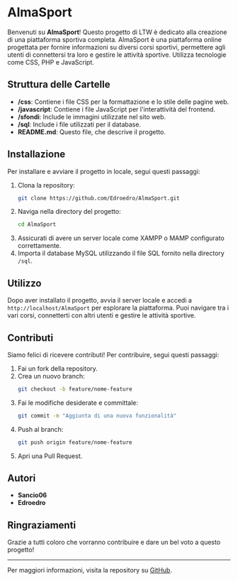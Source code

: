 # AlmaSport

Benvenuti su **AlmaSport**! Questo progetto di LTW è dedicato alla creazione di una piattaforma sportiva completa.
AlmaSport è una piattaforma online progettata per fornire informazioni su diversi corsi sportivi, permettere agli utenti di connettersi tra loro e gestire le attività sportive. 
Utilizza tecnologie come CSS, PHP e JavaScript.

## Struttura delle Cartelle

- **/css**: Contiene i file CSS per la formattazione e lo stile delle pagine web.
- **/javascript**: Contiene i file JavaScript per l'interattività del frontend.
- **/sfondi**: Include le immagini utilizzate nel sito web.
- **/sql**: Include i file utilizzati per il database.
- **README.md**: Questo file, che descrive il progetto.

## Installazione

Per installare e avviare il progetto in locale, segui questi passaggi:

1. Clona la repository:
    ```bash
    git clone https://github.com/Edroedro/AlmaSport.git
    ```
2. Naviga nella directory del progetto:
    ```bash
    cd AlmaSport
    ```
3. Assicurati di avere un server locale come XAMPP o MAMP configurato correttamente.
4. Importa il database MySQL utilizzando il file SQL fornito nella directory `/sql`.

## Utilizzo

Dopo aver installato il progetto, avvia il server locale e accedi a `http://localhost/AlmaSport` per esplorare la piattaforma. Puoi navigare tra i vari corsi, connetterti con altri utenti e gestire le attività sportive.

## Contributi

Siamo felici di ricevere contributi! Per contribuire, segui questi passaggi:

1. Fai un fork della repository.
2. Crea un nuovo branch:
    ```bash
    git checkout -b feature/nome-feature
    ```
3. Fai le modifiche desiderate e committale:
    ```bash
    git commit -m "Aggiunta di una nuova funzionalità"
    ```
4. Push al branch:
    ```bash
    git push origin feature/nome-feature
    ```
5. Apri una Pull Request.



## Autori

- **Sancio06**
- **Edroedro**

## Ringraziamenti

Grazie a tutti coloro che vorranno contribuire e dare un bel voto a questo progetto!

---

Per maggiori informazioni, visita la repository su [GitHub](https://github.com/Edroedro/AlmaSport).
